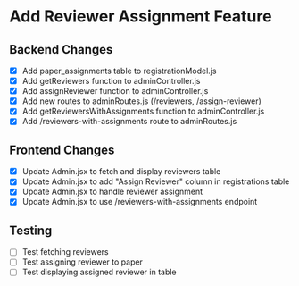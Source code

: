 # Add Reviewer Assignment Feature

## Backend Changes
- [x] Add paper_assignments table to registrationModel.js
- [x] Add getReviewers function to adminController.js
- [x] Add assignReviewer function to adminController.js
- [x] Add new routes to adminRoutes.js (/reviewers, /assign-reviewer)
- [x] Add getReviewersWithAssignments function to adminController.js
- [x] Add /reviewers-with-assignments route to adminRoutes.js

## Frontend Changes
- [x] Update Admin.jsx to fetch and display reviewers table
- [x] Update Admin.jsx to add "Assign Reviewer" column in registrations table
- [x] Update Admin.jsx to handle reviewer assignment
- [x] Update Admin.jsx to use /reviewers-with-assignments endpoint

## Testing
- [ ] Test fetching reviewers
- [ ] Test assigning reviewer to paper
- [ ] Test displaying assigned reviewer in table
